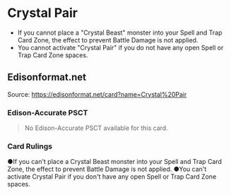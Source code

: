 # Crystal Pair

*   If you cannot place a "Crystal Beast" monster into your Spell and Trap Card Zone, the effect to prevent Battle Damage is not applied.
*   You cannot activate "Crystal Pair" if you do not have any open Spell or Trap Card Zone spaces.

## Edisonformat.net

Source: https://edisonformat.net/card?name=Crystal%20Pair

### Edison-Accurate PSCT

> No Edison-Accurate PSCT available for this card.

### Card Rulings

●If you can't place a Crystal Beast monster into your Spell and Trap Card Zone, the effect to prevent Battle Damage is not applied.
●You can't activate Crystal Pair if you don't have any open Spell or Trap Card Zone spaces.
            